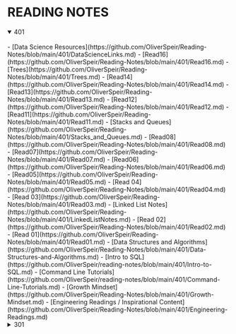 # READING NOTES

<details open><summary>401</summary>
<br>
- [Data Science Resources](https://github.com/OliverSpeir/Reading-Notes/blob/main/401/DataScienceLinks.md)
- [Read16](https://github.com/OliverSpeir/Reading-Notes/blob/main/401/Read16.md)
- [Trees](https://github.com/OliverSpeir/Reading-Notes/blob/main/401/Trees.md)
- [Read14](https://github.com/OliverSpeir/Reading-Notes/blob/main/401/Read14.md)
- [Read13](https://github.com/OliverSpeir/Reading-Notes/blob/main/401/Read13.md)
- [Read12](https://github.com/OliverSpeir/Reading-Notes/blob/main/401/Read12.md)
- [Read11](https://github.com/OliverSpeir/Reading-Notes/blob/main/401/Read11.md)
- [Stacks and Queues](https://github.com/OliverSpeir/Reading-Notes/blob/main/401/Stacks_and_Queues.md)
- [Read08](https://github.com/OliverSpeir/Reading-Notes/blob/main/401/Read08.md)
- [Read07](https://github.com/OliverSpeir/Reading-Notes/blob/main/401/Read07.md)
- [Read06](https://github.com/OliverSpeir/Reading-Notes/blob/main/401/Read06.md)
- [Read05](https://github.com/OliverSpeir/Reading-Notes/blob/main/401/Read05.md)
- [Read 04](https://github.com/OliverSpeir/Reading-Notes/blob/main/401/Read04.md)
- [Read 03](https://github.com/OliverSpeir/Reading-Notes/blob/main/401/Read03.md)
- [Linked List Notes](https://github.com/OliverSpeir/Reading-Notes/blob/main/401/LinkedListNotes.md)
- [Read 02](https://github.com/OliverSpeir/Reading-Notes/blob/main/401/Read02.md)
- [Read 01](https://github.com/OliverSpeir/Reading-Notes/blob/main/401/Read01.md)
- [Data Structures and Algorithms](https://github.com/OliverSpeir/Reading-Notes/blob/main/401/Data-Structures-and-Algorithms.md)
- [Intro to SQL](https://github.com/OliverSpeir/reading-notes/blob/main/401/Intro-to-SQL.md)
- [Command Line Tutorials](https://github.com/OliverSpeir/reading-notes/blob/main/401/Command-Line-Tutorials.md)
- [Growth Mindset](https://github.com/OliverSpeir/Reading-Notes/blob/main/401/Growth-Mindset.md)
- [Engineering Readings / Inspirational Content](https://github.com/OliverSpeir/Reading-Notes/blob/main/401/Engineering-Readings.md)


</details>


 <details><summary>  301 </summary>
<br>


- [Read 01 - React](https://github.com/OliverSpeir/reading-notes/blob/main/301/Read01.md)
- [Read 02 - State and Props](https://github.com/OliverSpeir/reading-notes/blob/main/301/Read02.md)
- [Read 03 - Passing functions as props and Spread operator](https://github.com/OliverSpeir/reading-notes/blob/main/301/Read03.md)
- [Read 04 - React Forms and Ternary operator](https://github.com/OliverSpeir/reading-notes/blob/main/301/Read04.md)
- [Read 05 - React theory and Higher Order Functions](https://github.com/OliverSpeir/reading-notes/blob/main/301/Read05.md)
- [Read 06 - NodeJS and Pair Programming](https://github.com/OliverSpeir/reading-notes/blob/main/301/Read06.md)
- [Read 07 - REST basics](https://github.com/OliverSpeir/reading-notes/blob/main/301/Read07.md)
- [Read 08 - REST best practices and Regex](https://github.com/OliverSpeir/reading-notes/blob/main/Read08.md)
- [Read 09 - Functional Programming](https://github.com/OliverSpeir/reading-notes/blob/main/301/Read08.md)
- [Read 10 - Call stack and in memory storage](https://github.com/OliverSpeir/reading-notes/blob/main301/Read10.md)
- [Read 11 - MongoDB and Mongoose](https://github.com/OliverSpeir/reading-notes/blob/main/301/Read11.md)
- [Read 12 - CRUD](https://github.com/OliverSpeir/reading-notes/blob/main/301/Read1.md)
- [Read 13 - more CRUD](https://github.com/OliverSpeir/reading-notes/blob/main/301/Read13.md)
- [Read 14 - Diversity in Tech](https://github.com/OliverSpeir/reading-notes/blob/main/301/Read14.md)
- [Read 15 - OAuth](https://github.com/OliverSpeir/reading-notes/blob/main/301/Read15.md)


</details>

